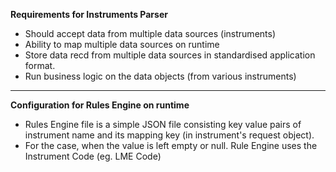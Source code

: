 **Requirements for Instruments Parser**
* Should accept data from multiple data sources (instruments)
* Ability to map multiple data sources on runtime
* Store data recd from multiple data sources in standardised application format.
* Run business logic on the data objects (from various instruments)

---

**Configuration for Rules Engine on runtime**
* Rules Engine file is a simple JSON file consisting key value pairs of instrument name and its mapping key (in instrument's request object).
* For the case, when the value is left empty or null. Rule Engine uses the Instrument Code (eg. LME Code)